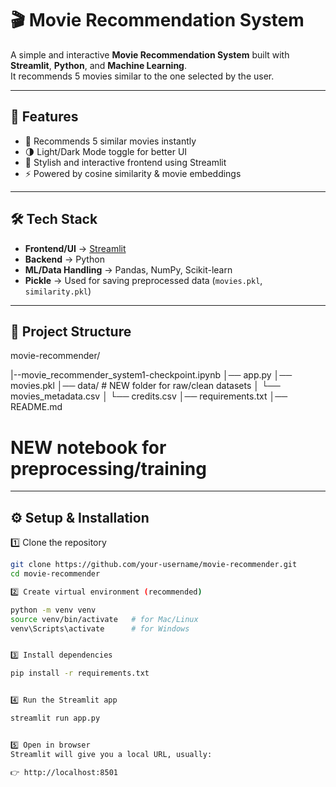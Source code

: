 # 🎬 Movie Recommendation System

A simple and interactive **Movie Recommendation System** built with **Streamlit**, **Python**, and **Machine Learning**.  
It recommends 5 movies similar to the one selected by the user.  

---

## 🚀 Features
- 🎥 Recommends 5 similar movies instantly  
- 🌗 Light/Dark Mode toggle for better UI  
- 🎨 Stylish and interactive frontend using Streamlit  
- ⚡ Powered by cosine similarity & movie embeddings  

---

## 🛠️ Tech Stack
- **Frontend/UI** → [Streamlit](https://streamlit.io/)  
- **Backend** → Python  
- **ML/Data Handling** → Pandas, NumPy, Scikit-learn  
- **Pickle** → Used for saving preprocessed data (`movies.pkl`, `similarity.pkl`)  

---

## 📂 Project Structure

movie-recommender/

|--movie_recommender_system1-checkpoint.ipynb
│── app.py
│── movies.pkl
│── data/                # NEW folder for raw/clean datasets
│   └── movies_metadata.csv
│   └── credits.csv
│── requirements.txt
│── README.md
 # NEW notebook for preprocessing/training



---

## ⚙️ Setup & Installation

1️⃣ Clone the repository  
```bash
git clone https://github.com/your-username/movie-recommender.git
cd movie-recommender

2️⃣ Create virtual environment (recommended)

python -m venv venv
source venv/bin/activate   # for Mac/Linux
venv\Scripts\activate      # for Windows


3️⃣ Install dependencies

pip install -r requirements.txt


4️⃣ Run the Streamlit app

streamlit run app.py


5️⃣ Open in browser
Streamlit will give you a local URL, usually:

👉 http://localhost:8501
